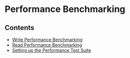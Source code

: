 # Performance Benchmarking

## Contents

* [Write Performance Benchmarking](./WRITE-PERFORMANCE.md)
* [Read Performance Benchmarking](./READ-PERFORMANCE.md)
* [Setting up the Performance Test Suite](./SETUP-PERFORMANCE-SUITE.md)
